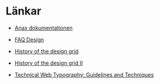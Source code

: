 Länkar
===============================


* [Anax dokumentationen](https://dbwebb.se/anax)

* [FAQ Design](https://dbwebb.se/forum/viewtopic.php?f=53&t=5481&sid=0128905d0c070bd928e06ccd5733cb8b)

* [History of the design grid](https://99designs.com/blog/tips/history-of-the-grid-part-1/)

* [History of the design grid II](https://blog.99cluster.com/blog/tips/history-of-the-grid-part-2)

* [Technical Web Typography: Guidelines and Techniques](https://www.smashingmagazine.com/2011/03/technical-web-typography-guidelines-and-techniques/)
